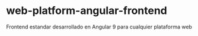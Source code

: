 # web-platform-angular-frontend
Frontend estandar desarrollado en Angular 9 para cualquier plataforma web
